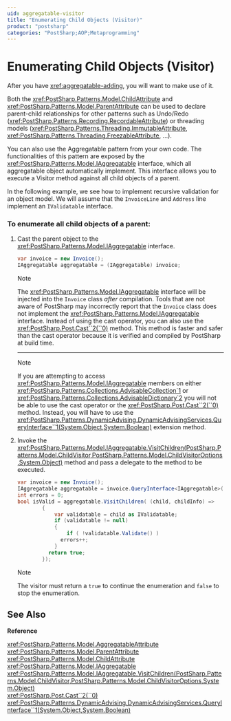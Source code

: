 ```yaml
---
uid: aggregatable-visitor
title: "Enumerating Child Objects (Visitor)"
product: "postsharp"
categories: "PostSharp;AOP;Metaprogramming"
---
```

# Enumerating Child Objects (Visitor)

After you have <xref:aggregatable-adding>, you will want to make use of it. 

Both the <xref:PostSharp.Patterns.Model.ChildAttribute> and <xref:PostSharp.Patterns.Model.ParentAttribute> can be used to declare parent-child relationships for other patterns such as Undo/Redo (<xref:PostSharp.Patterns.Recording.RecordableAttribute>) or threading models (<xref:PostSharp.Patterns.Threading.ImmutableAttribute>, <xref:PostSharp.Patterns.Threading.FreezableAttribute>, ...). 

You can also use the Aggregatable pattern from your own code. The functionalities of this pattern are exposed by the <xref:PostSharp.Patterns.Model.IAggregatable> interface, which all aggregatable object automatically implement. This interface allows you to execute a Visitor method against all child objects of a parent. 

In the following example, we see how to implement recursive validation for an object model. We will assume that the `InvoiceLine` and `Address` line implement an `IValidatable` interface. 


### To enumerate all child objects of a parent:

1. Cast the parent object to the <xref:PostSharp.Patterns.Model.IAggregatable> interface. 

    ```csharp
    var invoice = new Invoice();
    IAggregatable aggregatable = (IAggregatable) invoice;
    ```

    > [!NOTE]
    > The <xref:PostSharp.Patterns.Model.IAggregatable> interface will be injected into the `Invoice` class *after* compilation. Tools that are not aware of PostSharp may incorrectly report that the `Invoice` class does not implement the <xref:PostSharp.Patterns.Model.IAggregatable> interface. Instead of using the cast operator, you can also use the <xref:PostSharp.Post.Cast``2(``0)> method. This method is faster and safer than the cast operator because it is verified and compiled by PostSharp at build time. 

    ---
    > [!NOTE]
    > If you are attempting to access <xref:PostSharp.Patterns.Model.IAggregatable> members on either <xref:PostSharp.Patterns.Collections.AdvisableCollection`1> or <xref:PostSharp.Patterns.Collections.AdvisableDictionary`2> you will not be able to use the cast operator or the <xref:PostSharp.Post.Cast``2(``0)> method. Instead, you will have to use the <xref:PostSharp.Patterns.DynamicAdvising.DynamicAdvisingServices.QueryInterface``1(System.Object,System.Boolean)> extension method. 


2. Invoke the <xref:PostSharp.Patterns.Model.IAggregatable.VisitChildren(PostSharp.Patterns.Model.ChildVisitor,PostSharp.Patterns.Model.ChildVisitorOptions,System.Object)> method and pass a delegate to the method to be executed. 

    ```csharp
    var invoice = new Invoice();
    IAggregatable aggregatable = invoice.QueryInterface<IAggregatable>();
    int errors = 0;
    bool isValid = aggregatable.VisitChildren( (child, childInfo) =>
            {
    	        var validatable = child as IValidatable;
    	        if (validatable != null)
    	        {
    		        if ( !validatable.Validate() )
                  errors++;
    	        }
              return true;
            });
    ```

    > [!NOTE]
    > The visitor must return a `true` to continue the enumeration and `false` to stop the enumeration. 


## See Also

**Reference**

<xref:PostSharp.Patterns.Model.AggregatableAttribute>
<br><xref:PostSharp.Patterns.Model.ParentAttribute>
<br><xref:PostSharp.Patterns.Model.ChildAttribute>
<br><xref:PostSharp.Patterns.Model.IAggregatable>
<br><xref:PostSharp.Patterns.Model.IAggregatable.VisitChildren(PostSharp.Patterns.Model.ChildVisitor,PostSharp.Patterns.Model.ChildVisitorOptions,System.Object)>
<br><xref:PostSharp.Post.Cast``2(``0)>
<br><xref:PostSharp.Patterns.DynamicAdvising.DynamicAdvisingServices.QueryInterface``1(System.Object,System.Boolean)>
<br>